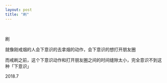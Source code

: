 ```yaml
---
layout: post
title: "刷"
---
```


  
&nbsp;
&nbsp;


刷

就像刚戒烟的人会下意识的去拿烟的动作，会下意识的想打开朋友圈

而戒刷之前，这个下意识动作和打开朋友圈之间的时间缝隙太小，完全意识不到这种「下意识」

2018.7